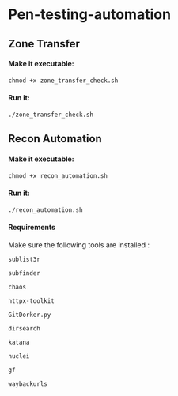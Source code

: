 # Pen-testing-automation


## Zone Transfer

#### Make it executable:

```chmod +x zone_transfer_check.sh```

#### Run it:

```./zone_transfer_check.sh```

## Recon Automation

#### Make it executable:

```chmod +x recon_automation.sh```

#### Run it:

```./recon_automation.sh```

#### Requirements

Make sure the following tools are installed :

    sublist3r

    subfinder

    chaos

    httpx-toolkit

    GitDorker.py

    dirsearch

    katana

    nuclei

    gf

    waybackurls

